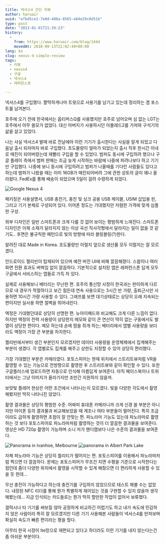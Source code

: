 ```yaml
---
title: 넥서스4 간단 리뷰
author: haruair
uuid: "efbd5ce2-7e0d-406a-8565-e84e29c0d51b"
type: post
date: "2013-01-01T21:39:23"
history:
  - 
    from: https://www.haruair.com/blog/1444
    movedAt: 2018-09-13T22:02:40+00:00
lang: ko
slug: nexus-4-simple-review
tags:
  - 리뷰
  - nexus4
  - 구글
  - 넥서스4
  - 레퍼런스폰

---
```

넥서스4를 구입했다. 짤막하게나마 트윗으로 사용기를 남기고 있는데 정리하는 겸 포스트를 남겨본다.

호주에 오기 전에 한국에서는 옵티머스Q를 사용했지만 호주로 넘어오며 심 없는 LGT는 호주에서 아무 쓸모가 없었다. 대신 아버지가 사용하시던 아몰레드2를 가져와 구석기의 삶을 살고 있었다.

나는 사실 넥서스4 발매 바로 전날에야 이런 기기가 출시한다는 사실을 알게 되었고 다음날 출시 되자마자 바로 구입했다. 초도물량이 얼마가 되었는지 출시 직후 한시간 이내로 매진이 되어버렸는데 재빨리 구입을 할 수 있었다. 범퍼도 동시에 구입하려 했으나 구글 플레이 측에서 범퍼 판매는 조금 늦게 시작하는 바람에 나중에 파려나보다 하고 기기만 구입했다. 나중에 보니 동시에 구입하려고 범퍼가 나올때를 기다린 사람들도 있다고 하는데 범퍼가 나왔을 때는 이미 16GB가 매진되어버려 그에 관한 성토의 글이 꽤나 올라왔다. FedEx를 통해 배송이 되었으며 5일이 걸려 수령하게 되었다.

<img class="aligncenter" src="https://live.staticflickr.com/8494/8335420410_454e42b81f.jpg?w=660" alt="Google Nexus 4" />

패키징은 사용설명서, USB 충전기, 충전 및 싱크 공용 USB 케이블, USIM 삽입용 핀, 그리고 기기 본체로 구성되어 있다. 이어폰 정도는 기대했지만 저렴한 가격에 맞게 심플한 구성.

외부 디자인은 일반 스마트폰과 크게 다를 것 없어 보이는 평범하게 느껴진다. 스마트폰 디자인은 이제 소재가 달라지지 않는 이상 곡선 직사각형에서 달라지는 일이 없을 것 같기도.. 후면은 불규칙한 패턴으로 빛의 방향에 따라 블링블링(?)한다.

알려진 대로 Made in Korea. 초도물량만 이럴지 앞으로 생산품 모두 이럴지는 잘 모르겠다.

안드로이드 젤리빈이 탑재되어 있으며 예전 버전 UI에 비해 깔끔해졌다. 스왑이나 여러 화면 전환 효과도 버벅임 없이 깔끔하다. 기본적으로 설치된 앱은 레퍼런스폰 답게 모두 구글에서 서비스하는 앱들로 가득 차 있다.

실제로 사용해보니 베터리는 무난한 편. 호주의 통신망 사정이 한국과는 판이하게 다르므로 내 경우가 적절하다고 보긴 힘든데 연속 사용으로는 3시간 반 가량, 출퇴근시만 사용하면 10시간 가량 사용할 수 있다. 그래프를 보면 대기상태로는 상당히 오래 지속되는 편이지만 실사용 하면 절벽을 뛰어내린다.

액정은 기대했던대로 상당히 선명한 편. 뉴아이패드와 비교해도 크게 다른 느낌이 없다. 하지만 액정의 전력 사용량이 상당한지 메모와 같이 큰 연산이 딱히 없는 구동에서도 발열이 상당한 편이다. 메모 하는데 손에 땀을 쥐게 하는; 베터리에서 앱별 사용량을 보더라도 액정이 가장 큰 부분을 차지한다.

젤리빈에서부터 생긴 부분인지 모르겠지만 데이터 사용량을 운영체제에서 집계해주는 부분이 생겼다. 각 앱별로도 집계를 해주고 상한도 지정할 수 있어 상당히 편리했다.

가장 기대했던 부분은 카메라였다. 포토스피어는 현재 위치에서 스트리트뷰처럼 VR을 촬영할 수 있는 기능으로 전방향으로 촬영한 후 스트리트뷰와 같이 확인할 수 있다. 또한 구글플러스에 업로드하면 자동으로 인식해 아름답게 보여준다. 아직 페이스북이나 트위터에서는 그냥 이미지가 올라가지만 조만간 지원하지 않을까.

보랏빛 플레어 현상은 어떤 조건에서 나타나는지 모르겠다. 빛을 다양한 각도에서 촬영해봤지만 딱히 나타나진 않았다.

촬영 결과물은 상당히 평범한 수준. 어짜피 휴대폰 카메라니까 크게 신경 쓸 부분은 아니지만 아이폰 등의 결과물과 비교해보았을 때 계조나 여타 부분들이 떨어진다. 특히 조금이라도 급하게 촬영하면 초점이 잘 안맞는 편. 파노라마 기능도 있는데 파노라마로 촬영하는 것 보다 포토스피어로 파노라마처럼 촬영하는 것이 더 깔끔한 결과물을 보여준다. 영상은 HD 720p 촬영이 가능하며 소니 저가 핸디캠보다 나은 수준의 결과물을 보여준다.

<img class="aligncenter" src="https://live.staticflickr.com/8493/8335414630_5c85e4a9e3.jpg?w=660" alt="Panorama in Ivanhoe, Melbourne" />

<img class="aligncenter" src="https://live.staticflickr.com/8212/8334362665_fe48846f8d.jpg?w=660" alt="panorama in Albert Park Lake" />

자체 파노라마 기능은 상당히 퀄리티가 떨어지는 편. 포토스피어를 이용해서 파노라마처럼 찍으면 더 깔끔하다. 문제는 포토스피어가 무조건 지면 수평을 기준으로 시작한다는 점인데 좀더 다양한 위치에서 촬영을 시작할 수 있게 해줬으면 더 편리하게 사용할 수 있을 듯 한데&#8230;

무선 충전이 가능하다고 하는데 충전기를 구입하지 않았으므로 테스트 해볼 수는 없었다. 내장된 NFC 리더를 통해 뭔가 특별하게 재미있는 것을 구현할 수 있지 않을까 생각해봤는데&#8230; 지금 인식되는 카드들로는 뭔가 딱히 할만한 작업이 없어서 보류했다.

갤럭시나 타 기기를 써보질 않아 공정하게 비교하긴 어렵기도 하고 내가 속도에 민감하지 않은 사람이라 특히 잘 모르겠지만 다른 기기 사용해본 사람들이 넥서스4를 만져보며 확실히 속도가 빠른 편이라는 평을 줬다.

아무리 한국 시장이 lte망으로 재편되고 있다고 하더라도 이런 기기를 내지 않는다는건 좀 아쉬운 부분이다.